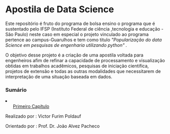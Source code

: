 # Apostila de Data Science

Este  repositório é fruto do programa de bolsa ensino o programa que é sustentado pelo IFSP (Instituto Federal de ciência ,tecnologia e educação - São Paulo)  neste caso em especial o projeto vinculado ao programa pertence ao campus-Guarulhos  e tem como titulo *"Popularização do data Science em pesquisas de engenharia utilizando python" .*

O objetivo desse  projeto é a criação de uma apostila voltada para engenheiros  afim de refinar a capacidade de processamento e visualização obtidas em trabalhos acadêmicos, pesquisas de iniciação cientifica, projetos de extensão e  todas as outras modalidades que necessitarem de interpretação de uma situação baseada em dados.

### Sumário
<li>
    <ul><a href='/Primeiro Capítulo/Primeiro capítulo .ipynb'>Primeiro Capítulo</a></ul>
</li>
Realizado por : Victor Furim Poldauf

Orientado por : Prof. Dr.  João Alvez Pacheco